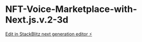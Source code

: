 # NFT-Voice-Marketplace-with-Next.js.v.2-3d

[Edit in StackBlitz next generation editor ⚡️](https://stackblitz.com/~/github.com/chefbc2k/NFT-Voice-Marketplace-with-Next.js.v.2-3d)